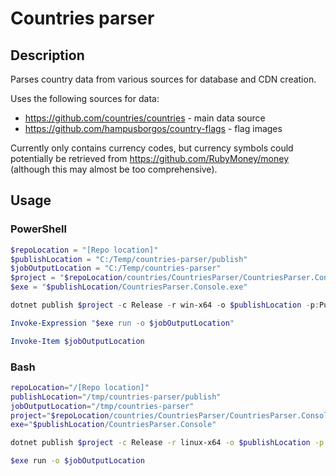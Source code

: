 # Countries parser

## Description
Parses country data from various sources for database and CDN creation.

Uses the following sources for data:

- https://github.com/countries/countries - main data source
- https://github.com/hampusborgos/country-flags - flag images

Currently only contains currency codes, but currency symbols could potentially be retrieved from https://github.com/RubyMoney/money (although this may almost be too comprehensive).

## Usage

### PowerShell

```powershell
$repoLocation = "[Repo location]"
$publishLocation = "C:/Temp/countries-parser/publish"
$jobOutputLocation = "C:/Temp/countries-parser"
$project = "$repoLocation/countries/CountriesParser/CountriesParser.Console/CountriesParser.Console.csproj"
$exe = "$publishLocation/CountriesParser.Console.exe"

dotnet publish $project -c Release -r win-x64 -o $publishLocation -p:PublishSingleFile=True

Invoke-Expression "$exe run -o $jobOutputLocation"

Invoke-Item $jobOutputLocation
```

### Bash

```bash
repoLocation="/[Repo location]"
publishLocation="/tmp/countries-parser/publish"
jobOutputLocation="/tmp/countries-parser"
project="$repoLocation/countries/CountriesParser/CountriesParser.Console/CountriesParser.Console.csproj"
exe="$publishLocation/CountriesParser.Console"

dotnet publish $project -c Release -r linux-x64 -o $publishLocation -p:PublishSingleFile=True

$exe run -o $jobOutputLocation
```